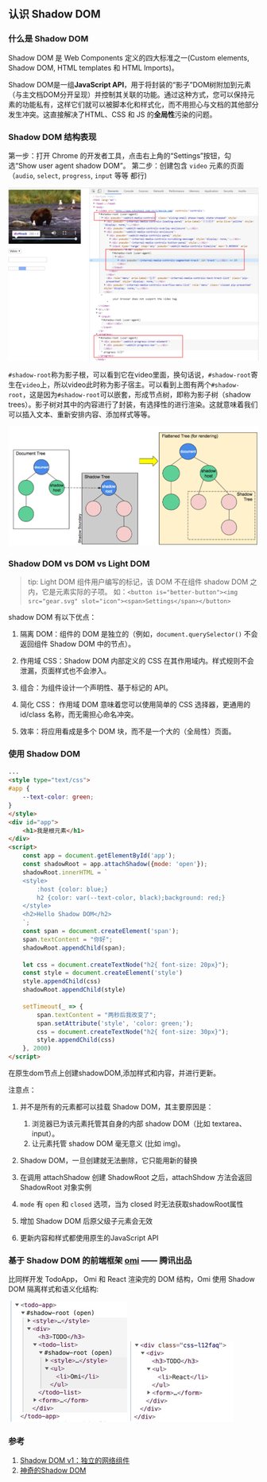 ## 认识 Shadow DOM

### 什么是 Shadow DOM

Shadow DOM 是 Web Components 定义的四大标准之一(Custom elements, Shadow DOM, HTML templates 和 HTML Imports)。

Shadow DOM是一组**JavaScript API**，用于将封装的“影子”DOM树附加到元素（与主文档DOM分开呈现）并控制其关联的功能。通过这种方式，您可以保持元素的功能私有，这样它们就可以被脚本化和样式化，而不用担心与文档的其他部分发生冲突。这直接解决了HTML、CSS 和 JS 的**全局性**污染的问题。

### Shadow DOM 结构表现

第一步：打开 Chrome 的开发者工具，点击右上角的“Settings”按钮，勾选“Show user agent shadow DOM”。
第二步：创建包含 `video` 元素的页面（`audio`, `select`, `progress`, `input` 等等 都行)

![图片](imgs/Snipaste_2019-05-29_19-24-32.png)

`#shadow-root`称为影子根，可以看到它在video里面，换句话说，`#shadow-root`寄生在`video`上，所以video此时称为影子宿主。可以看到上图有两个`#shadow-root`，这是因为`#shadow-root`可以嵌套，形成节点树，即称为影子树（shadow trees）。影子树对其中的内容进行了封装，有选择性的进行渲染。这就意味着我们可以插入文本、重新安排内容、添加样式等等。

![图片](imgs/3.png)

### Shadow DOM vs DOM vs Light DOM

> tip: Light DOM 组件用户编写的标记，该 DOM 不在组件 shadow DOM 之内，它是元素实际的子项。
> 如：`<button is="better-button"><img src="gear.svg" slot="icon"><span>Settings</span></button>`

shadow DOM 有以下优点：

1. 隔离 DOM：组件的 DOM 是独立的（例如，`document.querySelector()` 不会返回组件 Shadow DOM 中的节点）。

2. 作用域 CSS：Shadow DOM 内部定义的 CSS 在其作用域内。样式规则不会泄漏，页面样式也不会渗入。

3. 组合：为组件设计一个声明性、基于标记的 API。

4. 简化 CSS： 作用域 DOM 意味着您可以使用简单的 CSS 选择器，更通用的 id/class 名称，而无需担心命名冲突。

5. 效率：将应用看成是多个 DOM 块，而不是一个大的（全局性）页面。

### 使用 Shadow DOM

```html
...
<style type="text/css">
#app {
    --text-color: green;
}
</style>
<div id="app">
    <h1>我是根元素</h1>
</div>
<script>
    const app = document.getElementById('app');
    const shadowRoot = app.attachShadow({mode: 'open'});
    shadowRoot.innerHTML = `
    <style>
        :host {color: blue;}
        h2 {color: var(--text-color, black);background: red;}
    </style>
    <h2>Hello Shadow DOM</h2>
    `;
    const span = document.createElement('span');
    span.textContent = "你好";
    shadowRoot.appendChild(span);

    let css = document.createTextNode("h2{ font-size: 20px}");
    const style = document.createElement('style')
    style.appendChild(css)
    shadowRoot.appendChild(style)

    setTimeout(_ => {
        span.textContent = "两秒后我改变了";
        span.setAttribute('style', 'color: green;');
        css = document.createTextNode("h2{ font-size: 30px}");
        style.appendChild(css)
    }, 2000)
</script>
```

在原生dom节点上创建shadowDOM,添加样式和内容，并进行更新。


注意点：

1. 并不是所有的元素都可以挂载 Shadow DOM，其主要原因是：

   1. 浏览器已为该元素托管其自身的内部 shadow DOM（比如 textarea、input）。
   2. 让元素托管 shadow DOM 毫无意义 (比如 img)。
2. Shadow DOM，一旦创建就无法删除，它只能用新的替换
3. 在调用 attachShadow 创建 ShadowRoot 之后，attachShdow 方法会返回 ShadowRoot 对象实例
4. `mode` 有 `open` 和 `closed` 选项，当为 closed 时无法获取shadowRoot属性
5. 增加 Shadow DOM 后原父级子元素会无效
6. 更新内容和样式都使用原生的JavaScript API


### 基于 Shadow DOM 的前端框架 [omi](https://github.com/Tencent/omi/blob/master/README.CN.md) ——  腾讯出品

比同样开发 TodoApp， Omi 和 React 渲染完的 DOM 结构，Omi 使用 Shadow DOM 隔离样式和语义化结构:

![omi](imgs/4.jpeg) ![react](imgs/5.jpeg)


### 参考

1. [Shadow DOM v1：独立的网络组件](https://developers.google.com/web/fundamentals/web-components/shadowdom?hl=zh-cn)
2. [神奇的Shadow DOM](https://aotu.io/notes/2016/06/24/Shadow-DOM/index.html)